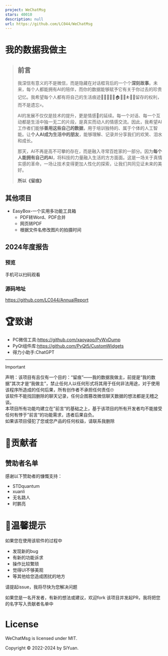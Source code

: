 ```yaml
---
project: WeChatMsg
stars: 40010
description: null
url: https://github.com/LC044/WeChatMsg
---
```


我的数据我做主
=======

> 前言
> --
> 
> 我深信有意义的不是微信，而是隐藏在对话框背后的一个个**深刻故事**。未来，每个人都能拥有AI的陪伴，而你的数据能够赋予它有关于你过去的珍贵记忆。我希望每个人都有将自己的生活痕迹👨‍👩‍👦👚🥗🏠️🚴🧋⛹️🛌🛀留存的权利，而不是遗忘💀。
> 
> AI的发展不仅仅是技术的提升，更是情感💞的延续。每一个对话、每一个互动都是生活中独一无二的片段，是真实而动人的情感交流。因此，我希望AI工作者们能够**善用这些自己的数据**，用于培训独特的、属于个体的人工智能。让**个人AI成为生活中的朋友**，能够理解、记录并分享我们的欢笑、泪水和成长。
> 
> 那天，AI不再是高不可攀的存在，而是融入寻常百姓家的一部分。因为**每个人能拥有自己的AI**，将科技的力量融入生活的方方面面。这是一场关于真情实感的革命，一场让技术变得更加人性化的探索，让我们共同见证未来的美好。
> 
> **所以《留痕》**

其他项目
----

-   EasyBox-一个实用多功能工具箱
    -   PDF转Word、PDF合并
    -   网页转PDF
    -   根据文件名修改图片的拍摄时间

2024年度报告
--------

### 预览

手机可以扫码观看

### 源码地址

https://github.com/LC044/AnnualReport

🏆致谢
====

-   PC微信工具:https://github.com/xaoyaoo/PyWxDump
-   PyQt组件库:https://github.com/PyQt5/CustomWidgets
-   得力小助手:ChatGPT

* * *

Important

声明：该项目有且仅有一个目的：“留痕”——我的数据我做主，前提是“我的数据”其次才是“我做主”，禁止任何人以任何形式将其用于任何非法用途，对于使用该程序所造成的任何后果，所有创作者不承担任何责任🙄  
该软件不能找回删除的聊天记录，任何企图篡改微信聊天数据的想法都是无稽之谈。  
本项目所有功能均建立在”前言“的基础之上，基于该项目的所有开发者均不能接受任何有悖于”前言“的功能需求，违者后果自负。  
如果该项目侵犯了您或您产品的任何权益，请联系我删除

🤝贡献者
=====

赞助者名单
-----

感谢以下赞助者的慷慨支持：

-   STDquantum
-   xuanli
-   无名路人
-   时鹏亮

🎄温馨提示
======

如果您在使用该软件的过程中

-   发现新的bug
-   有新的功能诉求
-   操作比较繁琐
-   觉得UI不够美观
-   等其他给您造成困扰的地方

请提起issue，我将尽快为您解决问题

如果您是一名开发者，有新的想法或建议，欢迎fork 该项目并发起PR，我将把您的名字写入贡献者名单中

License
=======

WeChatMsg is licensed under MIT.

Copyright © 2022-2024 by SiYuan.
